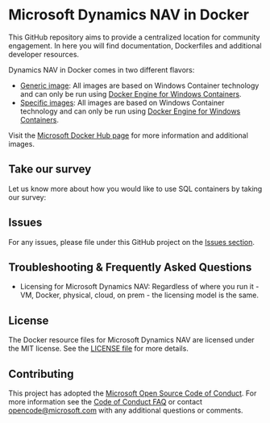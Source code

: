 # Microsoft Dynamics NAV in Docker

This GitHub repository aims to provide a centralized location for community engagement. In here you will find documentation, Dockerfiles and additional developer resources. 

Dynamics NAV in Docker comes in two different flavors:
- [Generic image](https://github.com/Microsoft/nav-docker/tree/master/generic): All images are based on Windows Container technology and can only be run using [Docker Engine for Windows Containers](https://msdn.microsoft.com/en-us/virtualization/windowscontainers/docker/configure_docker_daemon).
- [Specific images](https://github.com/Microsoft/nav-docker/tree/master/specific): All images are based on Windows Container technology and can only be run using [Docker Engine for Windows Containers](https://msdn.microsoft.com/en-us/virtualization/windowscontainers/docker/configure_docker_daemon).

Visit the [Microsoft Docker Hub page](https://hub.docker.com/u/microsoft) for more information and additional images.

## Take our survey

Let us know more about how you would like to use SQL containers by taking our survey:

<link to survey>

## Issues

For any issues, please file under this GitHub project on the [Issues section](https://github.com/Microsoft/nav-docker/issues).

## Troubleshooting & Frequently Asked Questions

- Licensing for Microsoft Dynamics NAV: Regardless of where you run it - VM, Docker, physical, cloud, on prem - the licensing model is the same.

## License

The Docker resource files for Microsoft Dynamics NAV are licensed under the MIT license.  See the [LICENSE file](LICENSE) for more details.

## Contributing

This project has adopted the [Microsoft Open Source Code of Conduct](https://opensource.microsoft.com/codeofconduct/). For more information see the [Code of Conduct FAQ](https://opensource.microsoft.com/codeofconduct/faq/) or contact [opencode@microsoft.com](mailto:opencode@microsoft.com) with any additional questions or comments.
